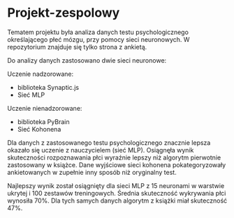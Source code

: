 # Projekt-zespolowy

Tematem projektu była analiza danych testu psychologicznego określającego płeć mózgu,
przy pomocy sieci neuronowych. W repozytorium znajduje się tylko strona z ankietą.

Do analizy danych zastosowano dwie sieci neuronowe:

Uczenie nadzorowane:
* biblioteka Synaptic.js
* Sieć MLP

Uczenie nienadzorowane:
* biblioteka PyBrain
* Sieć Kohonena

Dla danych z zastosowanego testu psychologicznego znacznie lepsza okazało się uczenie
z nauczycielem (sieć MLP). Osiągnęła wynik skuteczności rozpoznawania płci wyraźnie
lepszy niż algorytm pierwotnie zastosowany w książce. Dane wyjściowe sieci kohonena
pokategoryzowały ankietowanych w zupełnie inny sposób niż oryginalny test.

Najlepszy wynik został osiągnięty dla sieci MLP z 15 neuronami w warstwie ukrytej i 100
zestawów treningowych. Średnia skuteczność wykrywania płci wynosiła 70%. Dla tych
samych danych algorytm z książki miał skuteczność 47%.
